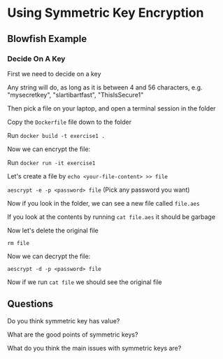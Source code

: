 # Using Symmetric Key Encryption

## Blowfish Example

### Decide On A Key

First we need to decide on a key

Any string will do, as long as it is between 4 and 56 characters, e.g. "mysecretkey", "slartibartfast", "ThisIsSecure1"

Then pick a file on your laptop, and open a terminal session in the folder

Copy the `Dockerfile` file down to the folder

Run `docker build -t exercise1 .`

Now we can encrypt the file:

Run `docker run -it exercise1`

Let's create a file by `echo <your-file-content> >> file`

`aescrypt -e -p <password> file` (Pick any password you want)

Now if you look in the folder, we can see a new file called `file.aes`

If you look at the contents by running `cat file.aes` it should be garbage

Now let's delete the original file

`rm file`

Now we can decrypt the file:

`aescrypt -d -p <password> file`

Now if we run `cat file` we should see the original file

## Questions

Do you think symmetric key has value?

What are the good points of symmetric keys?

What do you think the main issues with symmetric keys are?
